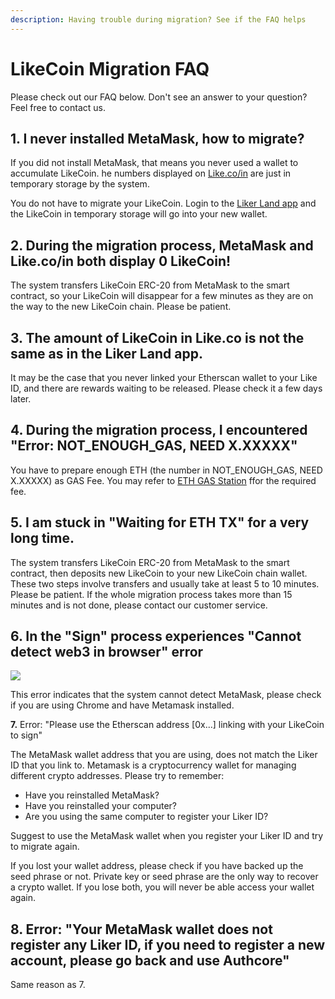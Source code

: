 ```yaml
---
description: Having trouble during migration? See if the FAQ helps
---
```


# LikeCoin Migration FAQ

Please check out our FAQ below. Don't see an answer to your question? Feel free to contact us.

## **1.** I never installed MetaMask, how to migrate?

If you did not install MetaMask, that means you never used a wallet to accumulate LikeCoin. he numbers displayed on [Like.co/in](https://like.co/in/) are just in temporary storage by the system.

You do not have to migrate your LikeCoin. Login to the [Liker Land app](../../../user-guide/liker-land/download.md) and the LikeCoin in temporary storage will go into your new wallet.

## **2.** During the migration process, MetaMask and Like.co/in both display 0 LikeCoin!

The system transfers LikeCoin ERC-20 from MetaMask to the smart contract, so your LikeCoin will disappear for a few minutes as they are on the way to the new LikeCoin chain. Please be patient.

## **3.** The amount of LikeCoin in Like.co is not the same as in the Liker Land app.

It may be the case that you never linked your Etherscan wallet to your Like ID, and there are rewards waiting to be released. Please check it a few days later.

## 4. During the migration process, I encountered "Error: NOT\_ENOUGH\_GAS, NEED X.XXXXX"

You have to prepare enough ETH (the number in NOT\_ENOUGH\_GAS, NEED X.XXXXX) as GAS Fee. You may refer to [ETH GAS Station](https://ethgasstation.info/) ffor the required fee.

## 5. I am stuck in "Waiting for ETH TX" for a very long time.

The system transfers LikeCoin ERC-20 from MetaMask to the smart contract, then deposits new LikeCoin to your new LikeCoin chain wallet. These two steps involve transfers and usually take at least 5 to 10 minutes. Please be patient. If the whole migration process takes more than 15 minutes and is not done, please contact our customer service.

## **6.** In the "Sign" process experiences "Cannot detect web3 in browser" error

![](../../../.gitbook/assets/likecoin-migration-faq.png)

This error indicates that the system cannot detect MetaMask, please check if you are using Chrome and have Metamask installed.

**7.** Error: "Please use the Etherscan address \[0x...] linking with your LikeCoin to sign"


The MetaMask wallet address that you are using, does not match the Liker ID that you link to. Metamask is a cryptocurrency wallet for managing different crypto addresses. Please try to remember:

* Have you reinstalled MetaMask?
* Have you reinstalled your computer?
* Are you using the same computer to register your Liker ID?

Suggest to use the MetaMask wallet when you register your Liker ID and try to migrate again.

If you lost your wallet address, please check if you have backed up the seed phrase or not. Private key or seed phrase are the only way to recover a crypto wallet. If you lose both, you will never be able access your wallet again.



## 8. Error: "Your MetaMask wallet does not register any Liker ID, if you need to register a new account, please go back and use Authcore"

Same reason as 7.
